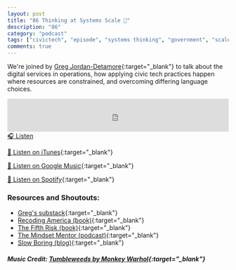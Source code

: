 ```yaml
---
layout: post
title: "86 Thinking at Systems Scale 🤔"
description: "86"
category: "podcast"
tags: ["civictech", "episode", "systems thinking", "government", "scale"]
comments: true
---
```


We're joined by [Greg Jordan-Detamore](https://www.gregjd.com/){:target="_blank"} to talk about the digital services in operations, how applying civic tech practices happen where resources are constrained, and overcoming differing language choices.

<iframe width="100%" height="75" scrolling="no" frameborder="no" allow="autoplay" src="https://w.soundcloud.com/player/?url=https%3A//api.soundcloud.com/tracks/1853357292%3Fsecret_token%3Ds-J9WKGSyozI1&color=%23ff5500&auto_play=false&hide_related=false&show_comments=true&show_user=true&show_reposts=false&show_teaser=true&visual=true"></iframe>
<a href="https://soundcloud.com/user-227289754/86-thinking-at-systems-scale" target="_blank">🎧 Listen</a>

[📱 Listen on iTunes](https://itunes.apple.com/us/podcast/civic-tech-chat/id1350640468?mt=2){:target="_blank"}

[📱 Listen on Google Music](https://play.google.com/music/listen?u=0#/ps/I2inksjzzzmbxhg5wbojr624doa){:target="_blank"}

[📱 Listen on Spotify](https://open.spotify.com/show/1kbwPAi4thGOU43xFkehgT){:target="_blank"}

### Resources and Shoutouts:
- [Greg's substack](https://civicinsighter.com/){:target="_blank"}
- [Recoding America (book)](https://www.goodreads.com/book/show/61796680-recoding-america){:target="_blank"}
- [The Fifth Risk (book)](https://www.goodreads.com/book/show/46266188-the-fifth-risk?ref=nav_sb_ss_1_14){:target="_blank"}
- [The Mindset Mentor (podcast)](https://robdial.com/podcast/){:target="_blank"}
- [Slow Boring (blog)](https://www.slowboring.com/){:target="_blank"}


##### Music Credit: [Tumbleweeds by Monkey Warhol](http://freemusicarchive.org/music/Monkey_Warhol/Lonely_Hearts_Challenge/Monkey_Warhol_-_Tumbleweeds){:target="_blank"}

